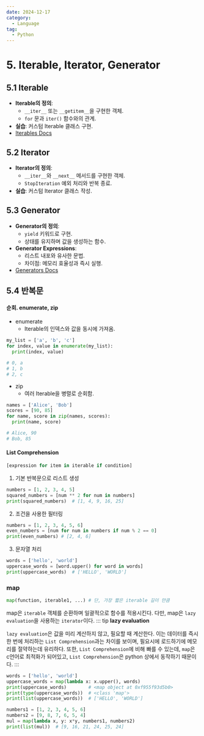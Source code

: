 ```yaml
---
date: 2024-12-17
category:
  - Language
tag:
  - Python
---
```

# 5. Iterable, Iterator, Generator

## 5.1 Iterable
- **Iterable의 정의**:
  - `__iter__` 또는 `__getitem__`을 구현한 객체.
  - `for` 문과 `iter()` 함수와의 관계.
- **실습**: 커스텀 Iterable 클래스 구현.
- [Iterables Docs](https://docs.python.org/3/library/stdtypes.html#typeiter)

## 5.2 Iterator
- **Iterator의 정의**:
  - `__iter__`와 `__next__` 메서드를 구현한 객체.
  - `StopIteration` 예외 처리와 반복 종료.
- **실습**: 커스텀 Iterator 클래스 작성.

## 5.3 Generator
- **Generator의 정의**:
  - `yield` 키워드로 구현.
  - 상태를 유지하며 값을 생성하는 함수.
- **Generator Expressions**:
  - 리스트 내포와 유사한 문법.
  - 차이점: 메모리 효율성과 즉시 실행.
- [Generators Docs](https://docs.python.org/3/tutorial/classes.html#generators)

## 5.4 반복문
#### **순회. enumerate, zip**
- enumerate
  - Iterable의 인덱스와 값을 동시에 가져옴.
```python
my_list = ['a', 'b', 'c']
for index, value in enumerate(my_list):
  print(index, value)

# 0, a
# 1, b
# 2, c
```
- zip
  - 여러 Iterable을 병렬로 순회함.
```python
names = ['Alice', 'Bob']
scores = [90, 85]
for name, score in zip(names, scores):
  print(name, score)

# Alice, 90
# Bob, 85
```
#### **List Comprehension**
```python
[expression for item in iterable if condition]
```
1. 기본 반복문으로 리스트 생성
```python
numbers = [1, 2, 3, 4, 5]
squared_numbers = [num ** 2 for num in numbers]
print(squared_numbers)  # [1, 4, 9, 16, 25]
```
2. 조건을 사용한 필터링
```python
numbers = [1, 2, 3, 4, 5, 6]
even_numbers = [num for num in numbers if num % 2 == 0]
print(even_numbers) # [2, 4, 6]
```
3. 문자열 처리
```python
words = ['hello', 'world']
uppercase_words = [word.upper() for word in words]
print(uppercase_words)  # ['HELLO', 'WORLD']
```


### **map**
```python
map(function, iterable1, ...) # 단, 가장 짧은 iterable 길이 만큼
```
map은 `iterable` 객체를 순환하며 일괄적으로 함수를 적용시킨다. 다만, map은 `lazy evaluation`을 사용하는 `iterator`이다.
::: tip
**lazy evaluation**

`lazy evaluation`은 값을 미리 계산하지 않고, 필요할 때 계산한다.
이는 데이터를 즉시 한 번에 처리하는 `List Comprehension`과는 차이를 보이며, 필요시에 로드하기에 메모리를 절약하는데 유리하다.
또한, `List Comprehension`에 비해 빠를 수 있는데, `map`은 c언어로 최적화가 되어있고, `List Comprehension`은 python 상에서 동작하기 때문이다.
:::
```python
words = ['hello', 'world']
uppercase_words = map(lambda x: x.upper(), words)
print(uppercase_words)        # <map object at 0xf955f93d5b0>
print(type(uppercase_words))  # <class 'map'>
print(list(uppercase_words))  # ['HELLO', 'WORLD']
```
```python
numbers1 = [1, 2, 3, 4, 5, 6]
numbers2 = [9, 8, 7, 6, 5, 4]
mul = map(lambda x, y: x*y, numbers1, numbers2)
print(list(mul))  # [9, 16, 21, 24, 25, 24]
```

